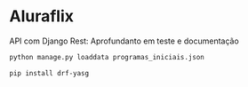 # Aluraflix
API com Django Rest: Aprofundanto em teste e documentação

```bash
python manage.py loaddata programas_iniciais.json
```

```bash
pip install drf-yasg
```
